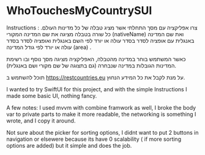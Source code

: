 # WhoTouchesMyCountrySUI

Instructions :
צרו אפליקציה עם מסך התחלתי אשר מציג טבלה של כל מדינות העולם. כל שורה בטבלה מציגה את שם המדינה המקורי (nativeName) ואת שם המדינה באנגלית עם אופציה לסדר בסדר עולה או יורד לפי השם באנגלית ואופציה לסדר בסדר עולה או יורד לפי גודל המדינה (area) .

כאשר המשתמש בוחר במדינה מהטבלה, האפליקציה מציגה מסך נוסף ובו רשימת המדינות הגובלות במדינה שנבחרה (גם בתצוגה של שם מקורי ושם באנגלית).

תוכל להשתמש ב https://restcountries.eu על מנת לקבל את כל המידע הנחוץ.





I wanted to try SwiftUI for this project, and with the simple Instructions I made some basic UI, nothing fancy.


A few notes: 
I used mvvm with combine framwork as well, I broke the body var to private parts to make it more readable, the networking is something I wrote, and I copy it around. 

Not sure about the picker for sorting options, I didnt want to put 2  buttons in navigation or elsewere because its have 0 scalability ( if more sorting options are added) 
but it simple and does the job.

